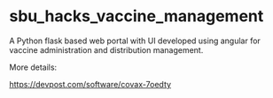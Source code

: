 # sbu_hacks_vaccine_management

A Python flask based web portal with UI developed using angular for vaccine administration and distribution management.

More details:

https://devpost.com/software/covax-7oedty
